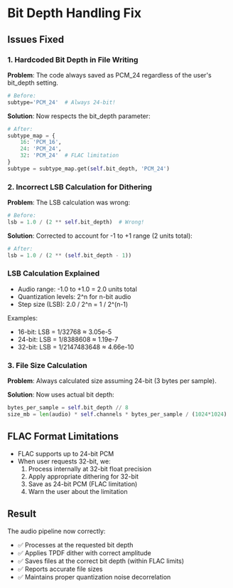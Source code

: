 # Bit Depth Handling Fix

## Issues Fixed

### 1. Hardcoded Bit Depth in File Writing
**Problem**: The code always saved as PCM_24 regardless of the user's bit_depth setting.
```python
# Before:
subtype='PCM_24'  # Always 24-bit!
```

**Solution**: Now respects the bit_depth parameter:
```python
# After:
subtype_map = {
    16: 'PCM_16',
    24: 'PCM_24',
    32: 'PCM_24'  # FLAC limitation
}
subtype = subtype_map.get(self.bit_depth, 'PCM_24')
```

### 2. Incorrect LSB Calculation for Dithering
**Problem**: The LSB calculation was wrong:
```python
# Before:
lsb = 1.0 / (2 ** self.bit_depth)  # Wrong!
```

**Solution**: Corrected to account for -1 to +1 range (2 units total):
```python
# After:
lsb = 1.0 / (2 ** (self.bit_depth - 1))
```

### LSB Calculation Explained
- Audio range: -1.0 to +1.0 = 2.0 units total
- Quantization levels: 2^n for n-bit audio
- Step size (LSB): 2.0 / 2^n = 1 / 2^(n-1)

Examples:
- 16-bit: LSB = 1/32768 ≈ 3.05e-5
- 24-bit: LSB = 1/8388608 ≈ 1.19e-7
- 32-bit: LSB = 1/2147483648 ≈ 4.66e-10

### 3. File Size Calculation
**Problem**: Always calculated size assuming 24-bit (3 bytes per sample).

**Solution**: Now uses actual bit depth:
```python
bytes_per_sample = self.bit_depth // 8
size_mb = len(audio) * self.channels * bytes_per_sample / (1024*1024)
```

## FLAC Format Limitations
- FLAC supports up to 24-bit PCM
- When user requests 32-bit, we:
  1. Process internally at 32-bit float precision
  2. Apply appropriate dithering for 32-bit
  3. Save as 24-bit PCM (FLAC limitation)
  4. Warn the user about the limitation

## Result
The audio pipeline now correctly:
- ✅ Processes at the requested bit depth
- ✅ Applies TPDF dither with correct amplitude
- ✅ Saves files at the correct bit depth (within FLAC limits)
- ✅ Reports accurate file sizes
- ✅ Maintains proper quantization noise decorrelation